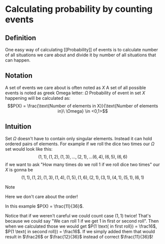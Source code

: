# Calculating probability by counting events
## Definition
One easy way of calculating [[Probability]] of events is to calculate number of all situations we care about and divide it by number of all situations that can happen.

## Notation
A set of events we care about is often noted as $X$
A set of all possible events is noted as greek Omega letter: $\Omega$ 
Probability of event in set $X$ happening will be calculated as:
$$P(X) = \frac{\text{Number of elements in X}}{\text{Number of elements in}\ \Omega} \in <0,1>$$

## Intuition
Set $\Omega$ doesn't have to contain only singular elements. Instead it can hold ordered pairs of elements. For example if we roll the dice two times our $\Omega$ set would look like this: $${(1,1), (1,2), (1,3), ..., (2,1),...(6,4),(6,5),(6,6)}$$
if we want to ask "How many times do we roll 1 if we roll dice two times" our $X$ is gonna be $$(1,1), (1,2), (1,3), (1,4), (1,5), (1,6), (2,1), (3,1), (4,1), (5,1), (6,1)$$
> [!note] 
> Here we don't care about the order! 

In this example $P(X) = \frac{11}{36}$. 

Notice that if we weren't careful we could count case $(1,1)$ twice! That's because we could say "We can roll 1 if we get 1 in first or second roll". Then when we calculated those we would get $P(1 \text{ in first roll}) = \frac16$, $P(1 \text{ in second roll}) = \frac16$. If we simply added them that would result in $\frac26$ or $\frac{12}{36}$ instead of correct $\frac{11}{36}$!
